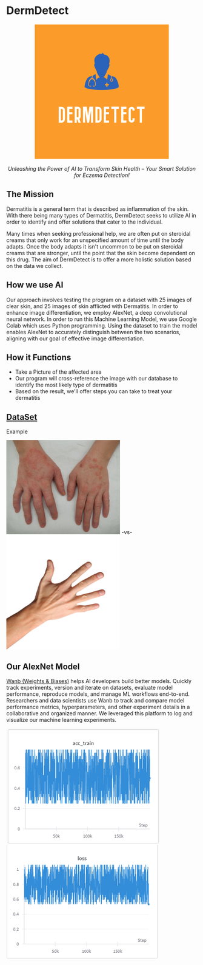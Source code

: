 # **DermDetect**

<div align="center">
  <img src="DermDetectLogo.png" alt="Logo">
  
  *Unleashing the Power of AI to Transform Skin Health – Your Smart Solution for Eczema Detection!*
</div>

## **The Mission**
Dermatitis is a general term that is described as inflammation of the skin. With there being many types of Dermatitis, DermDetect seeks to utilize AI in order to identify and offer solutions that cater to the individual.

Many times when seeking professional help, we are often put on steroidal creams that only work for an unspecified amount of time until the body adapts. Once the body adapts it isn't uncommon to be put on steroidal creams that are stronger, until the point that the skin become dependent on this drug. The aim of DermDetect is to offer a more holistic solution based on the data we collect.


## **How we use AI**
Our approach involves testing the program on a dataset with 25 images of clear skin, and 25 images of skin afflicted with Dermatitis. In order to enhance image differentiation, we employ AlexNet, a deep convolutional neural network. In order to run this Machine Learning Model, we use Google Colab which uses Python programming. Using the dataset to train the model enables AlexNet to accurately distinguish between the two scenarios, aligning with our goal of effective image differentiation.


## **How it Functions**
+ Take a Picture of the affected area
+ Our program will cross-reference the image with our database to identify the most likely type of dermatitis
+ Based on the result, we'll offer steps you can take to treat your dermatitis


## **[DataSet](https://docs.google.com/presentation/d/1de_ewFR2glJJFp4gsO9khWyvU8vNgPfl83DX63S9vN8/edit#slide=id.p)**
Example

<img src="Dermatitis2015.jpg" alt="Logo" width="300"/>    -vs-   <img src="stockhand.jpg" alt="Logo" width="300"/>



## **Our AlexNet Model**
[Wanb (Weights & Biases)](https://wandb.ai/site) helps AI developers build better models. Quickly track experiments, version and iterate on datasets, evaluate model performance, reproduce models, and manage ML workflows end-to-end. Researchers and data scientists use Wanb to track and compare model performance metrics, hyperparameters, and other experiment details in a collaborative and organized manner. We leveraged this platform to log and visualize our machine learning experiments. 

![acc_train](acc_train.png)
![loss](loss.png)



